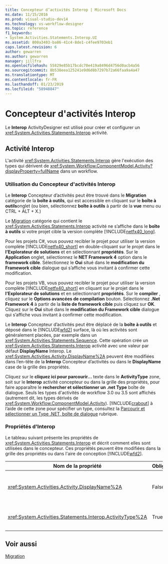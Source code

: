 ```yaml
---
title: Concepteur d’activités Interop | Microsoft Docs
ms.date: 11/15/2016
ms.prod: visual-studio-dev14
ms.technology: vs-workflow-designer
ms.topic: reference
f1_keywords:
- System.Activities.Statements.Interop.UI
ms.assetid: 800a3403-ba86-41c4-8de1-c4fee9703eb1
caps.latest.revision: 6
author: gewarren
ms.author: gewarren
manager: jillfra
ms.openlocfilehash: 55829e85b17bcdc70e419a8496d4756d0acb4a56
ms.sourcegitcommit: 8b538eea125241e9d6d8b7297b72a66faa9a4a47
ms.translationtype: MT
ms.contentlocale: fr-FR
ms.lasthandoff: 01/23/2019
ms.locfileid: "58948847"
---
```

# <a name="interop-activity-designer"></a>Concepteur d'activités Interop
Le **Interop** ActivityDesigner est utilisé pour créer et configurer un <xref:System.Activities.Statements.Interop> activité.  
  
## <a name="the-interop-activity"></a>Activité Interop  
 L'activité <xref:System.Activities.Statements.Interop> gère l'exécution des types qui dérivent de <xref:System.Workflow.ComponentModel.Activity?displayProperty=fullName> dans un workflow.  
  
### <a name="using-the-interop-activity-designer"></a>Utilisation du Concepteur d'activités Interop  
 Le **Interop** Concepteur d’activités peut être trouvé dans le **Migration** catégorie de la **boîte à outils**, qui est accessible en cliquant sur le **boîte à outils**onglet (ou bien, sélectionnez **boîte à outils** à partir de la **vue** menu ou CTRL + ALT + X.)  
  
 Le [Migration](../workflow-designer/migration-activity-designers.md) catégorie qui contient le <xref:System.Activities.Statements.Interop> activité ne s’affiche dans le **boîte à outils** si votre projet cible la version complète [!INCLUDE[netfx40_long](../includes/netfx40-long-md.md)].  
  
 Pour les projets C#, vous pouvez recibler le projet pour utiliser la version complète [!INCLUDE[netfx40_short](../includes/netfx40-short-md.md)] en double-cliquant sur le projet dans le **l’Explorateur de solutions** et en sélectionnant **propriétés**. Sur le **Application** onglet, sélectionnez le **NET Framework 4** option dans le **framework cible**. Sélectionnez le **Oui** situé dans le **modification du Framework cible** dialogue qui s’affiche vous invitant à confirmer cette modification.  
  
 Pour les projets VB, vous pouvez recibler le projet pour utiliser la version complète [!INCLUDE[netfx40_short](../includes/netfx40-short-md.md)] en cliquant sur le projet dans le **l’Explorateur de solutions** et en sélectionnant **propriétés**. Sur le **compiler** , cliquez sur le **Options avancées de compilation** bouton. Sélectionnez **.Net Framework 4** à partir de la **liste de framework cible** puis cliquez sur **OK**. Cliquez sur le **Oui** situé dans le **modification du Framework cible** dialogue qui s’affiche vous invitant à confirmer cette modification.  
  
 Le **Interop** Concepteur d’activités peut être déplacé de la **boîte à outils** et déposé dans le [!INCLUDE[wfd2](../includes/wfd2-md.md)] surface, là où les activités sont généralement placées, par exemple dans un <xref:System.Activities.Statements.Sequence>. Cette opération crée un <xref:System.Activities.Statements.Interop> activité avec une valeur par défaut **DisplayName** Interop. Le <xref:System.Activities.Activity.DisplayName%2A> peuvent être modifiées dans l’en-tête de la **Interop** Concepteur d’activités ou dans le **DisplayName** case de la grille des propriétés.  
  
 Cliquez sur le **cliquez ici pour parcourir...** texte dans le **ActivityType** zone, soit sur le **Interop** activité concepteur ou dans la grille des propriétés, pour faire apparaître le **rechercher et sélectionner un .net Type** boîte de dialogue. Seuls les types d'activités de workflow 3.0 ou 3.5 sont affichés (autrement dit, les types dérivés de <xref:System.Workflow.ComponentModel.Activity>). [!INCLUDE[crabout](../includes/crabout-md.md)] à l’aide de cette zone pour spécifier un type, consultez la [Parcourir et sélectionner un Type .NET, boîte de dialogue](../workflow-designer/browse-and-select-a-dotnet-type-dialog-box.md) rubrique.  
  
### <a name="the-interop-properties"></a>Propriétés d'Interop  
 Le tableau suivant présente les propriétés de <xref:System.Activities.Statements.Interop> et décrit comment elles sont utilisées dans le concepteur. Ces propriétés peuvent être modifiées dans la grille des propriétés ou dans l'aire de conception [!INCLUDE[wfd2](../includes/wfd2-md.md)].  
  
|Nom de la propriété|Obligatoire|Utilisation|  
|-------------------|--------------|-----------|  
|<xref:System.Activities.Activity.DisplayName%2A>|False|Nom convivial de l'activité <xref:System.Activities.Statements.Interop>. La valeur par défaut est Interop. Bien que le nom complet ne soit pas strictement obligatoire, la meilleure pratique consiste à l'utiliser.|  
|<xref:System.Activities.Statements.Interop.ActivityType%2A>|True|Spécifie le type de l'activité contenue par l'activité <xref:System.Activities.Statements.Interop>. Le type spécifié doit dériver d'<xref:System.Workflow.ComponentModel.Activity>.|  
  
## <a name="see-also"></a>Voir aussi  
 [Migration](../workflow-designer/migration-activity-designers.md)
